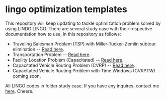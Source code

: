# lingo optimization templates
This repository will keep updating to tackle optimization problem solved by using LINDO LINGO. There are several study case with their respective documentation how to use, in this repository as follows:
* Traveling Salesman Problem (TSP) with Miller-Tucker-Zemlin subtour elimination -- [Read here](https://medium.com/@over_boxed/traveling-salesman-problem-in-lingo-adbf55da3467).
* Transportation Problem -- [Read here](https://medium.com/@over_boxed/solving-transportation-problems-in-excel-solver-ca160478811c).
* Facility Location Problem (Capacitated) -- [Read here](https://medium.com/@over_boxed/exercise-capacitated-facility-location-problem-f1ef621866e8).
* Capacitated Vehicle Routing Problem (CVRP) -- [Read here](https://medium.com/@over_boxed/capacitated-vehicle-routing-problem-with-lingo-427c2d3bf724).
* Capacitated Vehicle Routing Problem with Time Windows (CVRPTW) -- coming soon.

All LINGO codes in folder study case. 
If you have any inquires, contact me [here](mailto:overboxed@gmail.com). Cheers.
